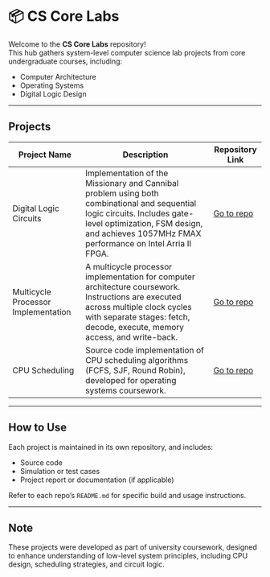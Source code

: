 # 📦 CS Core Labs

Welcome to the **CS Core Labs** repository!  
This hub gathers system-level computer science lab projects from core undergraduate courses, including:

- Computer Architecture 
- Operating Systems 
- Digital Logic Design

---

## Projects

| Project Name | Description | Repository Link |
|--------------|-------------|-----------------|
| Digital Logic Circuits | Implementation of the Missionary and Cannibal problem using both combinational and sequential logic circuits. Includes gate-level optimization, FSM design, and achieves 1057MHz FMAX performance on Intel Arria II FPGA. | [Go to repo](https://github.com/danlee-dev/missionary-cannibal-digital-circuit) |
| Multicycle Processor Implementation | A multicycle processor implementation for computer architecture coursework. Instructions are executed across multiple clock cycles with separate stages: fetch, decode, execute, memory access, and write-back. | [Go to repo](https://github.com/masonl2ee/242RCOSE22201.git) |
| CPU Scheduling | Source code implementation of CPU scheduling algorithms (FCFS, SJF, Round Robin), developed for operating systems coursework. | [Go to repo](https://github.com/masonl2ee/251RCOSE34102.git) |

---

## How to Use

Each project is maintained in its own repository, and includes:
- Source code
- Simulation or test cases
- Project report or documentation (if applicable)

Refer to each repo’s `README.md` for specific build and usage instructions.

---

## Note

These projects were developed as part of university coursework, designed to enhance understanding of low-level system principles, including CPU design, scheduling strategies, and circuit logic.
